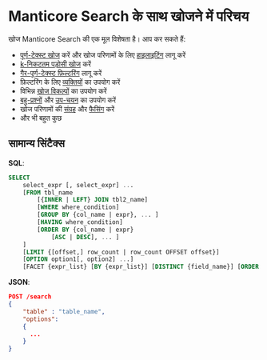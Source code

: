 # Manticore Search के साथ खोजने में परिचय

खोज Manticore Search की एक मूल विशेषता है। आप कर सकते हैं:
* [पूर्ण-टेक्स्ट खोज](../Searching/Full_text_matching/Basic_usage.md#MATCH) करें और खोज परिणामों के लिए [हाइलाइटिंग](../Searching/Highlighting.md) लागू करें
* [k-निकटतम पड़ोसी खोज](../Searching/KNN.md) करें
* [गैर-पूर्ण-टेक्स्ट फ़िल्टरिंग](../Searching/Filters.md) लागू करें
* फ़िल्टरिंग के लिए [व्यक्तियों](../Searching/Expressions.md) का उपयोग करें
* विभिन्न [खोज विकल्पों](../Searching/Options.md) का उपयोग करें
* [बहु-प्रश्नों](../Searching/Multi-queries.md) और [उप-चयन](../Searching/Sub-selects.md) का उपयोग करें
* खोज परिणामों की [संग्रह](../Searching/Grouping.md) और [फैसिंग](../Searching/Faceted_search.md) करें
* और भी बहुत कुछ

## सामान्य सिंटैक्स

**SQL**:
```sql
SELECT
    select_expr [, select_expr] ...
    [FROM tbl_name
        [{INNER | LEFT} JOIN tbl2_name]
        [WHERE where_condition]
        [GROUP BY {col_name | expr}, ... ]
        [HAVING where_condition]
        [ORDER BY {col_name | expr}
            [ASC | DESC], ... ]
    ]
    [LIMIT {[offset,] row_count | row_count OFFSET offset}]
    [OPTION option1[, option2] ...]
    [FACET {expr_list} [BY {expr_list}] [DISTINCT {field_name}] [ORDER BY {expr | FACET()} {ASC | DESC}] [LIMIT [offset,] count]]

```

**JSON**:
```json
POST /search
{   
    "table" : "table_name",
    "options":   
    {
      ...
    }
}
```
<!-- proofread -->
